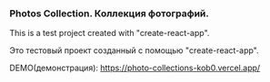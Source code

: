 ### Photos Collection. Коллекция фотографий.

This is a test project created with "create-react-app".

Это тестовый проект созданный с помощью "create-react-app".

DEMO(демонстрация): https://photo-collections-kob0.vercel.app/
